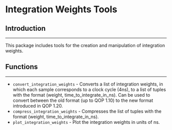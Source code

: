 # Integration Weights Tools

## Introduction
---------------
This package includes tools for the creation and manipulation of integration weights. 

## Functions
------------
* `convert_integration_weights` - Converts a list of integration weights, in which each sample corresponds to a clock cycle (4ns), to a list of tuples with the format (weight, time_to_integrate_in_ns). Can be used to convert between the old format (up to QOP 1.10) to the new format introduced in QOP 1.20.
* `compress_integration_weights` - Compresses the list of tuples with the format (weight, time_to_integrate_in_ns).
* `plot_integration_weights` - Plot the integration weights in units of ns.